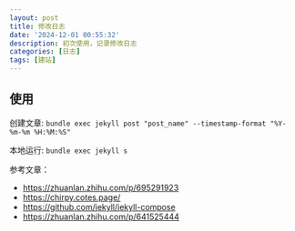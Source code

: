 ```yaml
---
layout: post
title: 修改日志
date: '2024-12-01 00:55:32'
description: 初次使用，记录修改日志
categories: [日志]
tags: [建站]
---
```


## 使用

创建文章: `bundle exec jekyll post "post_name" --timestamp-format "%Y-%m-%m %H:%M:%S"`

本地运行: `bundle exec jekyll s`

参考文章：
+ https://zhuanlan.zhihu.com/p/695291923
+ https://chirpy.cotes.page/
+ https://github.com/jekyll/jekyll-compose
+ https://zhuanlan.zhihu.com/p/641525444